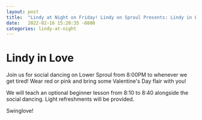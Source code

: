 ```yaml
---
layout: post
title:  "Lindy at Night on Friday! Lindy on Sproul Presents: Lindy in Love"
date:   2022-02-16 15:20:35 -0800
categories: lindy-at-night
---
```


# Lindy in Love

Join us for social dancing on Lower Sproul from 8:00PM to whenever we get tired! Wear red or pink and bring some Valentine's Day flair with you!

We will teach an optional beginner lesson from 8:10 to 8:40 alongside the social dancing. Light refreshments will be provided.

Swinglove!
